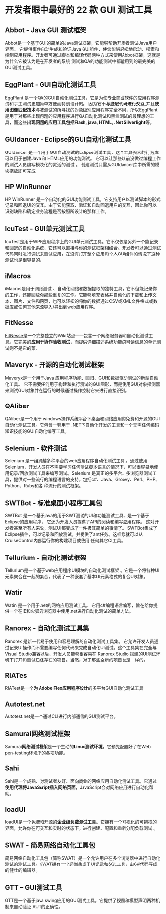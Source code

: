 # 开发者眼中最好的 22 款 GUI 测试工具
## Abbot - Java GUI 测试框架
Abbot是一个基于GUI的简单的Java测试框架，它能够帮助开发者测试Java用户界面。 它提供事件自动生成和验证Java GUI组件，使您能够轻松地启动，探索和控制应用程序。开发者可通过脚本和编译代码两种方式来使用Abbot框架，这就是为什么它被认为是在开发者的系统 测试和QA的功能测试中都能用到的最完美的GUI测试工具。

## EggPlant - GUI自动化测试工具
EggPlant 是一个QA的GUI自动化测试工具，它是为使专业商业软件的应用程序测试和手工测试更加简单方便而特别设计的。 因为**它不与底层代码进行交互**,并且**使用图像匹配技术**与被测试的所寻找的对象级别应用程序完全不同，所以EggPlant是用于对那些出现问题的应用程序进行QA自动化测试和黑盒测试的最理想的工具，而这些**出现问题的应用工具包括Flash, java, HTML, .Net Silverlight**等。

## GUIdancer - Eclipse的GUI自动化测试工具
GUIdancer 是一个用于GUI自动测试的Eclipse测试工具，这个工具强大的行为库可以用于创建Java 和 HTML应用的功能测试。 它可以让那些以前没做过编程工作的测试人员编写模块化的灵活的测试 。 创建测试只需从GUIdancer库中所需的模块拖放即可完成

## HP WinRunner
HP WinRunner 是一个自动化的GUI功能测试工具，它支持用户以测试脚本的形式记录和回退UI的交互。由于它能获取、验证和自动回退用户的交互，因此你可以识别缺陷和确定业务流程是否按照所设计的那样工作。

## IcuTest - GUI单元测试工具
IcuTest是用于WPF应用程序上的GUI单元测试工具。它不仅仅是另外一个能记录和回退的自动化系统，它还可以直接与你的测试框架相结合。开发者可以通过测试代码同时进行调试来测试应用，在没有打开整个应用和个人GUI组件的情况下这种测试也是很容易的。

## iMacros
iMacros是用于网络测试 、自动化网络和数据提取的独特工具，它不但能记录你的工作，还能回放你那些重复的工作。它能够填充表格并自动化的下载和上传文本、图片、文件和网页，也可以轻松的将你的数据通过CSV或XML文件格式或数据库或任何其他来源导入/导出到web应用程序。

## FitNesse
[FitNesse](http://www.oschina.net/p/fitnesse)是一个完整独立的Wiki站点——包含一个网络服务器和自动化测试工具。它完美的**应用于协作验收测试**，而提供详细描述系统功能的可读信息的单元测试则不是它的菜.

## Maveryx - 开源的自动化测试框架
Maveryx是一个用于Java 应用程序功能、回归、GUI和数据驱动测试的新型自动化工具。 它不需要任何用于构建和执行测试的GUI图形，而是使用GUI对象探测器来测试GUI对象并在运行的时候通过操作控制它来进行直接识别。

## QAliber
QAliber是一个用于 windows操作系统平台下桌面和网络应用的免费和开源的GUI自动化测试工具。它包含一套用于 .NET下自动化开发的工具和一个无需任何编码知识技能的GUI自动化编写工具。

## Selenium - 软件测试
Selenium 是一组跨越多种平台的web应用程序自动化测试工具 。通过使用Selenium，开发人员在不需要学习任何测试脚本语言的情况下，可以很容易地使用记录/回放测试工具来编写测试。Selenium 是真正的多平台、多浏览器测试工具，提供对一些流行的编程语言的支持，包括c#、Java、Groovy、Perl、PHP、Python、Ruby和各 种流行的测试框架。

## SWTBot - 标准桌面小程序工具包
SWTBot 是一个基于java的用于SWT测试的UI和功能测试工具，是一个基于Eclipse的应用程序， 它还为开发人员提供了API的阅读和编写应用程序。 这对开发者甚至所有人来说，测试UI都变成了一件极其简单的事情了。 SWTBot集成了Eclipse插件，可以记录和回放测试，并提供了ant任务。这样您就可以从CruiseControl内部运行你的构建项目或使用 任何其它CI工具。

## Tellurium - 自动化测试框架
Tellurium是一个基于web应用程序UI模块的自动化测试框架 。它是一个将各种UI元素聚合在一起的集合，代表了一种嵌套了基本UI元素格式的复合UI对象。

## Watir
Watin 是一个用于.net的网络应用测试工具。 它用c#编程语言编写，旨在给你提供一个在IE和火狐的浏览器中使用.net进行自动化测试的简单方法。

## Ranorex - 自动化测试工具集
Ranorex 是新一代易于使用和容易理解的自动化测试工具集。 它允许开发人员通过记录UI操作而不需要编写任何代码来完成自动化UI测试。这个工具集在完全与Visual Studio兼容以后，开发人员能够很容易在 Ranorex Studio 搭建的UI测试环境下打开和测试已经存在的项目。当然，对于那些全新的项目也是一样的。

## RIATes
RIATest是一个**为 Adobe Flex应用程序设计**的多平台GUI自动化测试工具

## Autotest.net
Autotest.net是一个通过CLI进行内部通信的GUI测试平台。

## Samurai网络测试框架
Samurai**网络测试框架**是一个生动的**Linux测试环境**，它预先配置好了在Web pen-testing环境下的各项功能。

## Sahi
Sahi是一个成熟、对测试者友好、面向商业的网络应用自动化测试工具。它通过**使用代理将JavaScript插入网络页面**，JavaScript会对网络应用进行自动化帮助。

## loadUI
loadUI是一个免费和开源的**企业级负载测试工具**。它拥有一个可视化的可拖拽的界面，允许你在可交互和实时的状态下，进行创建、配置和重新分配负载测试 。

## SWAT - 简易网络自动化工具包
简易网络自动化工具包（简称SWAT）是一个允许用户在多个浏览器中进行自动化测试的测试工具。SWAT拥有一个适当集成了UI记录和SQL工具，由C#代码写成的健壮的编辑器。

## GTT – GUI测试工具
GTT是一个基于java swing应用的GUI测试工具。它提供了视图和模型声明两种机制来自动验证 AUT的正确性。

[//]: # (These are reference links used in the body of this note and get stripped out when the markdown processor does its job. There is no need to format nicely because it shouldn't be seen. Thanks SO - http://stackoverflow.com/questions/4823468/store-comments-in-markdown-syntax)

   [dill]: <https://github.com/joemccann/dillinger>

